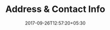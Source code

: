 ---
title: "Address & Contact Info"
date: 2017-09-26T12:57:20+05:30
draft: false
layout: address
property: "Riverfront"
status: "In Process"
url: /details/address/riverfront/
slug: "riverfront/"

---